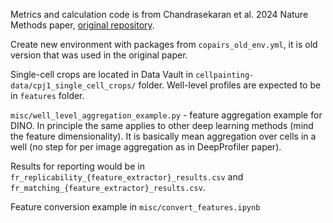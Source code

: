  
Metrics and calculation code is from Chandrasekaran et al. 2024 Nature Methods paper, [original repository](https://github.com/jump-cellpainting/2024_Chandrasekaran_NatureMethods/). 

Create new environment with packages from `copairs_old_env.yml`, it is old version that was used in the original paper.

Single-cell crops are located in Data Vault in `cellpainting-data/cpj1_single_cell_crops/` folder. 
Well-level profiles are expected to be in `features` folder. 

`misc/well_level_aggregation_example.py` - feature aggregation example for DINO. In principle the same applies to other deep learning methods (mind the feature dimensionality). 
It is basically mean aggregation over cells in a well (no step for per image aggregation as in DeepProfiler paper).  

Results for reporting would be in `fr_replicability_{feature_extractor}_results.csv` and `fr_matching_{feature_extractor}_results.csv`. 


Feature conversion example in `misc/convert_features.ipynb`